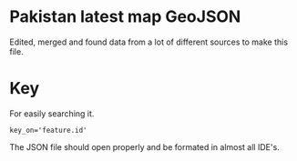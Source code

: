 # Pakistan latest map GeoJSON
 Edited, merged and found data from a lot of different sources to make this file. 


 # Key
 For easily searching it.

 `key_on='feature.id'`


The JSON file should open properly and be formated in almost all IDE's. 
